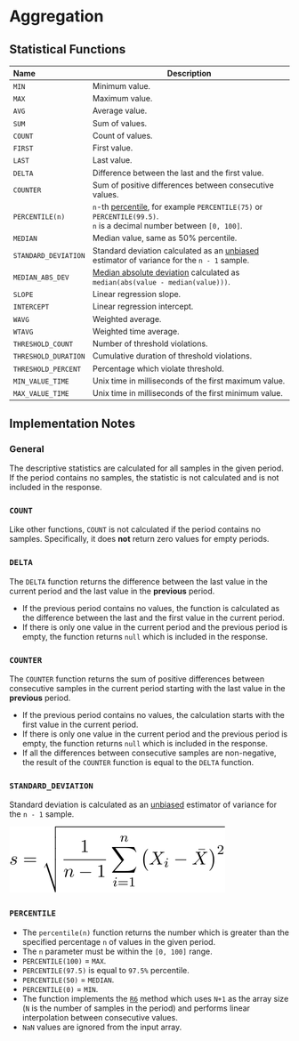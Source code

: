 # Aggregation

## Statistical Functions

| Name | Description |
|:---|---|
| `MIN`| Minimum value.
| `MAX`| Maximum value.
| `AVG`| Average value.
| `SUM`| Sum of values.
| `COUNT`| Count of values.
| `FIRST`| First value.
| `LAST`| Last value.
| `DELTA`| Difference between the last and the first value.
| `COUNTER` | Sum of positive differences between consecutive values.
| `PERCENTILE(n)` | `n`-th [percentile](#percentile), for example `PERCENTILE(75)` or `PERCENTILE(99.5)`.<br>`n` is a decimal number between `[0, 100]`.
| `MEDIAN` | Median value, same as 50% percentile.
| `STANDARD_DEVIATION` | Standard deviation calculated as an [unbiased](https://www.itl.nist.gov/div898/handbook/pmc/section3/pmc32.htm) estimator of variance for the `n - 1` sample.
| `MEDIAN_ABS_DEV` | [Median absolute deviation](https://www.itl.nist.gov/div898/handbook/eda/section3/eda356.htm) calculated as `median(abs(value - median(value)))`.
| `SLOPE` | Linear regression slope.
| `INTERCEPT` | Linear regression intercept.
| `WAVG` | Weighted average.
| `WTAVG` | Weighted time average.
| `THRESHOLD_COUNT` | Number of threshold violations.
| `THRESHOLD_DURATION` | Cumulative duration of threshold violations.
| `THRESHOLD_PERCENT` | Percentage which violate threshold.
| `MIN_VALUE_TIME` | Unix time in milliseconds of the first maximum value.
| `MAX_VALUE_TIME` | Unix time in milliseconds of the first minimum value.

## Implementation Notes

### General

The descriptive statistics are calculated for all samples in the given period. If the period contains no samples, the statistic is not calculated and is not included in the response.

### `COUNT`

Like other functions, `COUNT` is not calculated if the period contains no samples. Specifically, it does **not** return zero values for empty periods.

### `DELTA`

The `DELTA` function returns the difference between the last value in the current period and the last value in the **previous** period.

* If the previous period contains no values, the function is calculated as the difference between the last and the first value in the current period.
* If there is only one value in the current period and the previous period is empty, the function returns `null` which is included in the response.

### `COUNTER`

The `COUNTER` function returns the sum of positive differences between consecutive samples in the current period starting with the last value in the **previous** period.

* If the previous period contains no values, the calculation starts with the first value in the current period.
* If there is only one value in the current period and the previous period is empty, the function returns `null` which is included in the response.
* If all the differences between consecutive samples are non-negative, the result of the `COUNTER` function is equal to the `DELTA` function.

### `STANDARD_DEVIATION`

Standard deviation is calculated as an [unbiased](https://www.itl.nist.gov/div898/handbook/pmc/section3/pmc32.htm) estimator of variance for the `n - 1` sample.

![](./series/images/st_dev_sample.svg)

### `PERCENTILE`

* The `percentile(n)` function returns the number which is greater than the specified percentage `n` of values in the given period.
* The `n` parameter must be within the `[0, 100]` range.
* `PERCENTILE(100)` = `MAX`.
* `PERCENTILE(97.5)` is equal to `97.5%` percentile.
* `PERCENTILE(50)` = `MEDIAN`.
* `PERCENTILE(0)` = `MIN`.
* The function implements the [`R6`](https://www.itl.nist.gov/div898/handbook/prc/section2/prc262.htm) method which uses `N+1` as the array size (`N` is the number of samples in the period) and performs linear interpolation between consecutive values.
* `NaN` values are ignored from the input array.